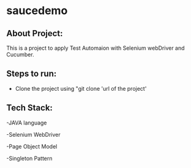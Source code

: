 # saucedemo

## About Project:
This is a project to apply Test Automaion with Selenium webDriver and Cucumber.

## Steps to run:
- Clone the project using "git clone 'url of the project'

## Tech Stack:
-JAVA language

-Selenium WebDriver

-Page Object Model

-Singleton Pattern

